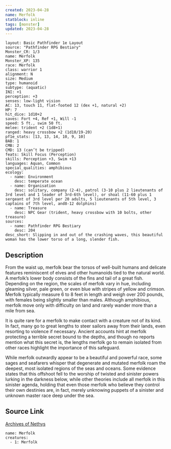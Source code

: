 ```yaml
---
created: 2023-04-28
name: Merfolk
statblock: inline
tags: [monster]
updated: 2023-04-28
---
```

```statblock
layout: Basic Pathfinder 1e Layout
source: "Pathfinder RPG Bestiary"
Monster_CR: 1/3
name: Merfolk
Monster_XP: 135
race: Merfolk
class: warrior 1
alignment: N
size: Medium
type: humanoid
subtype: (aquatic)
INI: +1
perception: +3
senses: low-light vision
AC: 13, touch 11, flat-footed 12 (dex +1, natural +2)
HP: 7
hit_dice: 1d10+2
saves: Fort +4, Ref +1, Will -1
speed: 5 ft., swim 50 ft.
melee: trident +2 (1d8+1)
ranged: heavy crossbow +2 (1d10/19-20)
pf1e_stats: [13, 13, 14, 10, 9, 10]
BAB: 1
CMB: 2
CMD: 13 (can’t be tripped)
feats: Skill Focus (Perception)
skills: Perception +3, Swim +13
languages: Aquan, Common
special_qualities: amphibious
ecology:
  - name: Environment
    desc: temperate ocean
  - name: Organisation
    desc: solitary, company (2-4), patrol (3-10 plus 2 lieutenants of 3rd level and 1 leader of 3rd-6th level), or shoal (11-60 plus 1 sergeant of 3rd level per 20 adults, 5 lieutenants of 5th level, 3 captains of 7th level, and8-12 dolphins)
  - name: Treasure
    desc: NPC Gear (trident, heavy crossbow with 10 bolts, other treasure)
sources:
  - name: Pathfinder RPG Bestiary
    desc: 204
desc_short: Slipping in and out of the crashing waves, this beautiful woman has the lower torso of a long, slender fish.
```
## Description
From the waist up, merfolk bear the torsos of well-built humans and delicate features reminiscent of elves and other humanoids tied to the natural world. A merfolk’s lower body consists of the fins and tail of a great fish. Depending on the region, the scales of merfolk vary in hue, including gleaming silver, pale green, or even blue with stripes of yellow and crimson. Merfolk typically measure 6 to 8 feet in length and weigh over 200 pounds, with females being slightly smaller than males. Although amphibious, merfolk move only with difficulty on land and rarely wander more than a mile from sea.

It is quite rare for a merfolk to make contact with a creature not of its kind. In fact, many go to great lengths to steer sailors away from their lands, even resorting to violence if necessary. Ancient accounts hint at merfolk protecting a terrible secret bound to the depths, and though no reports mention what this secret is, the lengths merfolk go to remain isolated from other races highlight the importance of this safeguard.

While merfolk outwardly appear to be a beautiful and powerful race, some sages and seafarers whisper that degenerate and mutated merfolk roam the deepest, most isolated regions of the seas and oceans. Some evidence states that this offshoot fell to the worship of twisted and sinister powers lurking in the darkness below, while other theories include all merfolk in this sinister agenda, holding that even those merfolk who believe they control their own destinies are, in fact, merely unknowing puppets of a sinister and unknown master race deep under the sea.
## Source Link
[Archives of Nethys](https://aonprd.com/MonsterDisplay.aspx?ItemName=Merfolk)
```encounter-table
name: Merfolk
creatures:
  - 1: Merfolk
```
